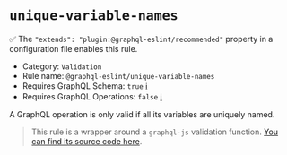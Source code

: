 # `unique-variable-names`

✅ The `"extends": "plugin:@graphql-eslint/recommended"` property in a configuration file enables this rule.

- Category: `Validation`
- Rule name: `@graphql-eslint/unique-variable-names`
- Requires GraphQL Schema: `true` [ℹ️](../../README.md#extended-linting-rules-with-graphql-schema)
- Requires GraphQL Operations: `false` [ℹ️](../../README.md#extended-linting-rules-with-siblings-operations)

A GraphQL operation is only valid if all its variables are uniquely named.

> This rule is a wrapper around a `graphql-js` validation function. [You can find its source code here](https://github.com/graphql/graphql-js/blob/main/src/validation/rules/UniqueVariableNamesRule.ts).